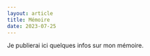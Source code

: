 ```yaml
---
layout: article
title: Mémoire
date: 2023-07-25
---
```


Je publierai ici quelques infos sur mon mémoire.

